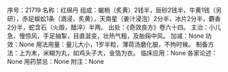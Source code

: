 序号：21719
名称：红绵丹
组成：蝎梢（炙黄）2钱半，辰砂2钱半，牛黄1钱（另研），赤足蜈蚣1条（酒浸，炙黄），天南星（姜汁浸泡）2分半，冰片2分半，麝香2分半，蛇含石（火煅，醋淬）半两。
出处：《奇效良方》卷六十四。
主治：小儿急、慢惊风，手足抽掣，目直涎变，壮热气粗，及胎痫中风。
加减：None
功效：None
用法用量：量儿大小，1岁半粒，薄荷汤磨化服，不拘时候。
制备方法：上为末，米糊为丸，如鸡头子大，金箔为衣。
临床应用：None
各家论述：None
用药禁忌：None
附注：None
